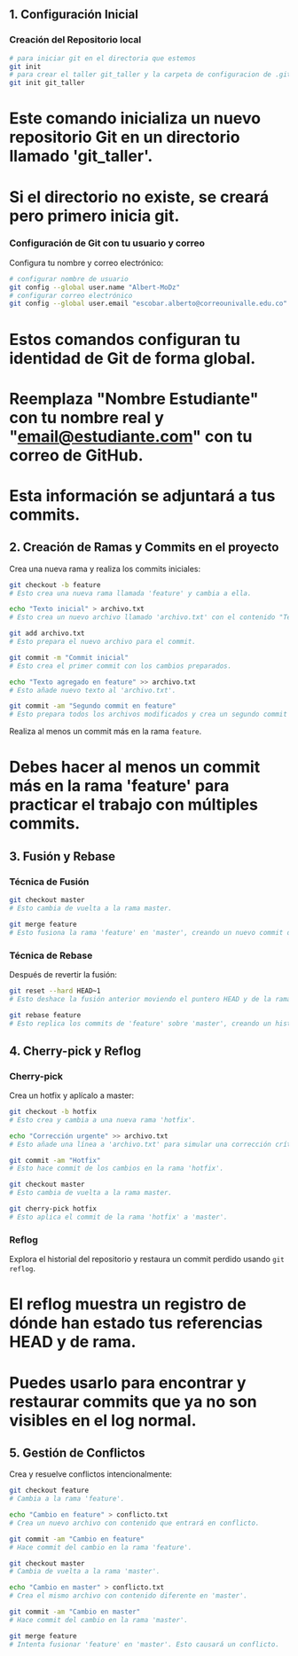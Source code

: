 ## 1. Configuración Inicial

### Creación del Repositorio local
```bash
# para iniciar git en el directoria que estemos
git init
# para crear el taller git_taller y la carpeta de configuracion de .git
git init git_taller
```
# Este comando inicializa un nuevo repositorio Git en un directorio llamado 'git_taller'.
# Si el directorio no existe, se creará pero primero inicia git.

### Configuración de Git con tu usuario y correo 
Configura tu nombre y correo electrónico:
```bash
# configurar nombre de usuario
git config --global user.name "Albert-MoDz"
# configurar correo electrónico
git config --global user.email "escobar.alberto@correounivalle.edu.co"
```
# Estos comandos configuran tu identidad de Git de forma global.
# Reemplaza "Nombre Estudiante" con tu nombre real y "email@estudiante.com" con tu correo de GitHub.
# Esta información se adjuntará a tus commits.

## 2. Creación de Ramas y Commits en el proyecto

Crea una nueva rama y realiza los commits iniciales:

```bash
git checkout -b feature
# Esto crea una nueva rama llamada 'feature' y cambia a ella.

echo "Texto inicial" > archivo.txt
# Esto crea un nuevo archivo llamado 'archivo.txt' con el contenido "Texto inicial".

git add archivo.txt
# Esto prepara el nuevo archivo para el commit.

git commit -m "Commit inicial"
# Esto crea el primer commit con los cambios preparados.

echo "Texto agregado en feature" >> archivo.txt
# Esto añade nuevo texto al 'archivo.txt'.

git commit -am "Segundo commit en feature"
# Esto prepara todos los archivos modificados y crea un segundo commit en un solo paso.
```

Realiza al menos un commit más en la rama `feature`.
# Debes hacer al menos un commit más en la rama 'feature' para practicar el trabajo con múltiples commits.

## 3. Fusión y Rebase

### Técnica de Fusión
```bash
git checkout master
# Esto cambia de vuelta a la rama master.

git merge feature
# Esto fusiona la rama 'feature' en 'master', creando un nuevo commit de fusión.
```

### Técnica de Rebase
Después de revertir la fusión:
```bash
git reset --hard HEAD~1
# Esto deshace la fusión anterior moviendo el puntero HEAD y de la rama un commit hacia atrás.

git rebase feature
# Esto replica los commits de 'feature' sobre 'master', creando un historial lineal.
```

## 4. Cherry-pick y Reflog

### Cherry-pick
Crea un hotfix y aplícalo a master:
```bash
git checkout -b hotfix
# Esto crea y cambia a una nueva rama 'hotfix'.

echo "Corrección urgente" >> archivo.txt
# Esto añade una línea a 'archivo.txt' para simular una corrección crítica.

git commit -am "Hotfix"
# Esto hace commit de los cambios en la rama 'hotfix'.

git checkout master
# Esto cambia de vuelta a la rama master.

git cherry-pick hotfix
# Esto aplica el commit de la rama 'hotfix' a 'master'.
```

### Reflog
Explora el historial del repositorio y restaura un commit perdido usando `git reflog`.
# El reflog muestra un registro de dónde han estado tus referencias HEAD y de rama.
# Puedes usarlo para encontrar y restaurar commits que ya no son visibles en el log normal.

## 5. Gestión de Conflictos

Crea y resuelve conflictos intencionalmente:

```bash
git checkout feature
# Cambia a la rama 'feature'.

echo "Cambio en feature" > conflicto.txt
# Crea un nuevo archivo con contenido que entrará en conflicto.

git commit -am "Cambio en feature"
# Hace commit del cambio en la rama 'feature'.

git checkout master
# Cambia de vuelta a la rama 'master'.

echo "Cambio en master" > conflicto.txt
# Crea el mismo archivo con contenido diferente en 'master'.

git commit -am "Cambio en master"
# Hace commit del cambio en la rama 'master'.

git merge feature
# Intenta fusionar 'feature' en 'master'. Esto causará un conflicto.
```
